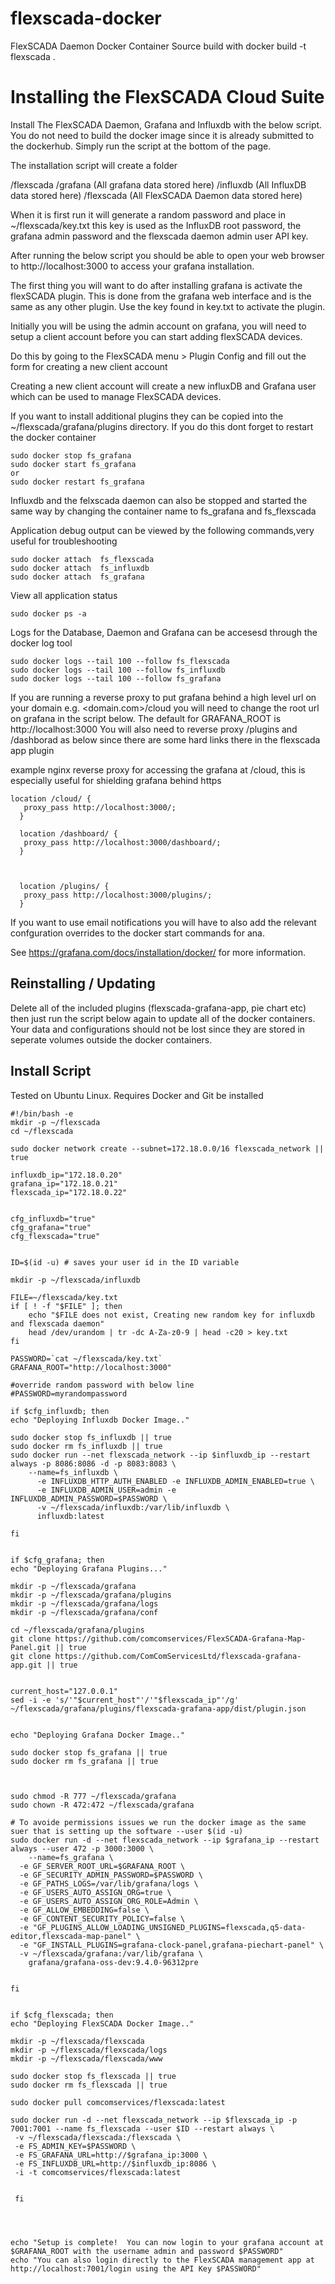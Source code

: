 # flexscada-docker
FlexSCADA Daemon Docker Container Source
build with docker build -t flexscada .



# Installing the FlexSCADA Cloud Suite



Install The FlexSCADA Daemon, Grafana and Influxdb with the below script. You do not need to build the docker image since it is already submitted to the dockerhub. Simply run the script at the bottom of the page.

The installation script will create a folder

<Home User>/flexscada
                     /grafana (All grafana data stored here)
                     /influxdb (All InfluxDB data stored here)
                     /flexscada (All FlexSCADA Daemon data stored here)
    
When it is first run it will generate a random password and place in ~/flexscada/key.txt
this key is used as the InfluxDB root password, the grafana admin password and the flexscada daemon admin user
API key.

After running the below script you should be able to open your web browser to http://localhost:3000 to access your grafana installation.

The first thing you will want to do after installing grafana is activate the flexSCADA plugin. This is done from the grafana web interface and is the same as any other plugin.   Use the key found in key.txt to activate the plugin.

Initially you will be using the admin account on grafana, you will need to setup a client account before you can start adding flexSCADA devices.

Do this by going to the FlexSCADA menu > Plugin Config and fill out the form for creating a new client account

Creating a new client account will create a new influxDB and Grafana user which can be used to manage FlexSCADA devices.

If you want to install additional plugins they can be copied into the ~/flexscada/grafana/plugins directory. If you do this dont forget to restart the docker container

```console
sudo docker stop fs_grafana
sudo docker start fs_grafana
or
sudo docker restart fs_grafana
```
Influxdb and the felxscada daemon can also be stopped and started the same way by changing the container name to fs_grafana and fs_flexscada

Application debug output can be viewed by the following commands,very useful for troubleshooting

```console
sudo docker attach  fs_flexscada
sudo docker attach  fs_influxdb
sudo docker attach  fs_grafana
```
View all application status

```console
sudo docker ps -a
```


Logs for the Database, Daemon and Grafana can be accesesd through the docker log tool

```console
sudo docker logs --tail 100 --follow fs_flexscada
sudo docker logs --tail 100 --follow fs_influxdb
sudo docker logs --tail 100 --follow fs_grafana
```



If you are running a reverse proxy to put grafana behind a high level url on your domain e.g. <domain.com>/cloud
you will need to change the root url on grafana in the script below. The default for GRAFANA_ROOT is http://localhost:3000
You will also need to reverse proxy /plugins and /dashborad as below since there are some hard links there in the flexscada app plugin

example nginx reverse proxy for accessing the grafana at /cloud, this is especially useful for shielding grafana behind https

```
location /cloud/ {
   proxy_pass http://localhost:3000/;
  }

  location /dashboard/ {
   proxy_pass http://localhost:3000/dashboard/;
  }



  location /plugins/ {
   proxy_pass http://localhost:3000/plugins/;
  }
  ```


If you want to use email notifications you will have to also add the relevant confguration overrides to the docker start commands for ana.

See https://grafana.com/docs/installation/docker/ for more information.




## Reinstalling / Updating

Delete all of the included plugins (flexscada-grafana-app, pie chart etc)
then just run the script below again to update all of the docker containers.  Your data and configurations should not be lost since they are stored in seperate volumes outside the docker containers.






## Install Script

Tested on Ubuntu Linux. Requires Docker and Git be installed


```console
#!/bin/bash -e
mkdir -p ~/flexscada
cd ~/flexscada

sudo docker network create --subnet=172.18.0.0/16 flexscada_network || true

influxdb_ip="172.18.0.20"
grafana_ip="172.18.0.21"
flexscada_ip="172.18.0.22"


cfg_influxdb="true"
cfg_grafana="true"
cfg_flexscada="true"


ID=$(id -u) # saves your user id in the ID variable

mkdir -p ~/flexscada/influxdb

FILE=~/flexscada/key.txt
if [ ! -f "$FILE" ]; then
    echo "$FILE does not exist, Creating new random key for influxdb and flexscada daemon"
    head /dev/urandom | tr -dc A-Za-z0-9 | head -c20 > key.txt
fi

PASSWORD=`cat ~/flexscada/key.txt`
GRAFANA_ROOT="http://localhost:3000"

#override random password with below line
#PASSWORD=myrandompassword

if $cfg_influxdb; then
echo "Deploying Influxdb Docker Image.."

sudo docker stop fs_influxdb || true
sudo docker rm fs_influxdb || true
sudo docker run --net flexscada_network --ip $influxdb_ip --restart always -p 8086:8086 -d -p 8083:8083 \
    --name=fs_influxdb \
      -e INFLUXDB_HTTP_AUTH_ENABLED -e INFLUXDB_ADMIN_ENABLED=true \
      -e INFLUXDB_ADMIN_USER=admin -e INFLUXDB_ADMIN_PASSWORD=$PASSWORD \
      -v ~/flexscada/influxdb:/var/lib/influxdb \
      influxdb:latest
      
fi


if $cfg_grafana; then
echo "Deploying Grafana Plugins..."
      
mkdir -p ~/flexscada/grafana
mkdir -p ~/flexscada/grafana/plugins
mkdir -p ~/flexscada/grafana/logs
mkdir -p ~/flexscada/grafana/conf

cd ~/flexscada/grafana/plugins
git clone https://github.com/comcomservices/FlexSCADA-Grafana-Map-Panel.git || true
git clone https://github.com/ComComServicesLtd/flexscada-grafana-app.git || true


current_host="127.0.0.1"
sed -i -e 's/'"$current_host"'/'"$flexscada_ip"'/g' ~/flexscada/grafana/plugins/flexscada-grafana-app/dist/plugin.json 


echo "Deploying Grafana Docker Image.."

sudo docker stop fs_grafana || true
sudo docker rm fs_grafana || true



sudo chmod -R 777 ~/flexscada/grafana
sudo chown -R 472:472 ~/flexscada/grafana

# To avoide permissions issues we run the docker image as the same suer that is setting up the software --user $(id -u)
sudo docker run -d --net flexscada_network --ip $grafana_ip --restart always --user 472 -p 3000:3000 \
    --name=fs_grafana \
  -e GF_SERVER_ROOT_URL=$GRAFANA_ROOT \
  -e GF_SECURITY_ADMIN_PASSWORD=$PASSWORD \
  -e GF_PATHS_LOGS=/var/lib/grafana/logs \
  -e GF_USERS_AUTO_ASSIGN_ORG=true \
  -e GF_USERS_AUTO_ASSIGN_ORG_ROLE=Admin \
  -e GF_ALLOW_EMBEDDING=false \
  -e GF_CONTENT_SECURITY_POLICY=false \
  -e "GF_PLUGINS_ALLOW_LOADING_UNSIGNED_PLUGINS=flexscada,q5-data-editor,flexscada-map-panel" \
  -e "GF_INSTALL_PLUGINS=grafana-clock-panel,grafana-piechart-panel" \
  -v ~/flexscada/grafana:/var/lib/grafana \
    grafana/grafana-oss-dev:9.4.0-96312pre


fi


if $cfg_flexscada; then
echo "Deploying FlexSCADA Docker Image.."
    
mkdir -p ~/flexscada/flexscada
mkdir -p ~/flexscada/flexscada/logs
mkdir -p ~/flexscada/flexscada/www
    
sudo docker stop fs_flexscada || true
sudo docker rm fs_flexscada || true

sudo docker pull comcomservices/flexscada:latest

sudo docker run -d --net flexscada_network --ip $flexscada_ip -p 7001:7001 --name fs_flexscada --user $ID --restart always \
 -v ~/flexscada/flexscada:/flexscada \
 -e FS_ADMIN_KEY=$PASSWORD \
 -e FS_GRAFANA_URL=http://$grafana_ip:3000 \
 -e FS_INFLUXDB_URL=http://$influxdb_ip:8086 \
 -i -t comcomservices/flexscada:latest

 
 fi
 
 
 
 
echo "Setup is complete!  You can now login to your grafana account at $GRAFANA_ROOT with the username admin and password $PASSWORD"
echo "You can also login directly to the FlexSCADA management app at http://localhost:7001/login using the API Key $PASSWORD"





```




```
